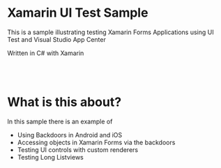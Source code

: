 # Xamarin UI Test Sample

This is a sample illustrating testing Xamarin Forms Applications using UI Test and Visual Studio App Center

Written in C# with Xamarin

&nbsp;  
&nbsp;
&nbsp;

#  What is this about?

In this sample there is an example of


* Using Backdoors in Android and iOS
* Accessing objects in Xamarin Forms via the backdoors
* Testing UI controls with custom renderers
* Testing Long Listviews


